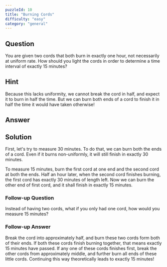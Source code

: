```yaml
---
puzzleId: 10
title: "Burning Cords"
difficulty: "easy"
category: "general"
---
```


## Question
You are given two cords that both burn in exactly one hour, not necessarily at uniform rate. How should you light the cords in order to determine a time interval of exactly 15 minutes?



## Hint
Because this lacks uniformity, we cannot break the cord in half, and expect it to burn in half the time. But we can burn both ends of a cord to finish it in half the time it would have taken otherwise!

## Answer


## Solution
First, let's try to measure 30 minutes. To do that, we can burn both the ends of a cord. Even if it burns non-uniformly, it will still finish in exactly 30 minutes.

To measure 15 minutes, burn the first cord at one end and the second cord at both the ends. Half an hour later, when the second cord finishes burning, the first cord has exactly 30 minutes of length left. Now we can burn the other end of first cord, and it shall finish in exactly 15 minutes.


### Follow-up Question
Instead of having two cords, what if you only had one cord, how would you measure 15 minutes?

### Follow-up Answer

Break the cord into approximately half, and burn these two cords form both of their ends. If both these cords finish burning together, that means exactly 15 minutes have passed. If any one of these cords finishes first, break the other cords from approximately middle, and further burn all ends of these little cords. Continuing this way theoretically leads to exactly 15 minutes!
